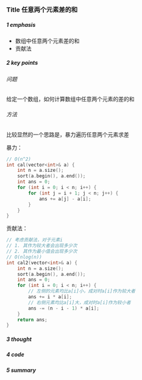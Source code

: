 ### Title 任意两个元素差的和

##### 1 emphasis

- 数组中任意两个元素差的和
- 贡献法



##### 2 key points

 ###### 问题

给定一个数组，如何计算数组中任意两个元素的差的和



###### 方法

比较显然的一个思路是，暴力遍历任意两个元素求差

暴力：

```cpp
// O(n^2)
int cal(vector<int>& a) {
    int n = a.size();
    sort(a.begin(), a.end());
    int ans = 0;
    for (int i = 0; i < n; i++) {
        for (int j = i + 1; j < n; j++) {
            ans += a[j] - a[i];
        }
    }
}
```

贡献法：

```cpp
// 考虑贡献法，对于元素i
// 1. 其作为较大者会出现多少次
// 2. 其作为最小值会出现多少次
// O(nlog(n))
int cal2(vector<int>& a) {
    int n = a.size();
    sort(a.begin(), a.end());
    int ans = 0;
    for (int i = 0; i < n; i++) {
        // 左侧的元素均比a[i]小，成对时a[i]作为较大者
        ans += i * a[i];
        // 右侧元素均比a[i]大，成对时a[i]作为较小者
        ans -= (n - i - 1) * a[i];
    }
    return ans;
}
```



##### 3 thought



##### 4 code



##### 5 summary

